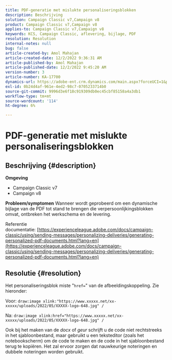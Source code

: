 ```yaml
---
title: PDF-generatie met mislukte personaliseringsblokken
description: Beschrijving
solution: Campaign Classic v7,Campaign v8
product: Campaign Classic v7,Campaign v8
applies-to: Campaign Classic v7,Campaign v8
keywords: KCS, Campaign Classic, aflevering, bijlage, PDF
resolution: Resolution
internal-notes: null
bug: false
article-created-by: Amol Mahajan
article-created-date: 12/2/2022 9:36:31 AM
article-published-by: Amol Mahajan
article-published-date: 12/2/2022 9:45:20 AM
version-number: 3
article-number: KA-17700
dynamics-url: https://adobe-ent.crm.dynamics.com/main.aspx?forceUCI=1&pagetype=entityrecord&etn=knowledgearticle&id=824a27cc-2472-ed11-9561-6045bd006b4b
exl-id: 0b24d4af-961e-4ed2-98c7-0705233714b0
source-git-commit: 9996d3e6f18c919309db0ec45cbf85158a4a3db1
workflow-type: tm+mt
source-wordcount: '114'
ht-degree: 6%

---
```


# PDF-generatie met mislukte personaliseringsblokken

## Beschrijving {#description}

<b>Omgeving</b>
- Campaign Classic v7
- Campaign v8



<b>Probleem/symptomen</b>
Wanneer wordt geprobeerd om een dynamische bijlage van de PDF tot stand te brengen die verpersoonlijkingsblokken omvat, ontbreken het werkschema en de levering.

Referentie documentatie: [https://experienceleague.adobe.com/docs/campaign-classic/using/sending-messages/personalizing-deliveries/generating-personalized-pdf-documents.html?lang=en](https://experienceleague.adobe.com/docs/campaign-classic/using/sending-messages/personalizing-deliveries/generating-personalized-pdf-documents.html?lang=en)


## Resolutie {#resolution}


Het personaliseringsblok miste &quot;`href=`&quot; van de afbeeldingskoppeling. Zie hieronder:

Voor:
`draw:image xlink:"https://www.xxxxx.net/xx-xxxxx/uploads/2022/05/XXXXX-logo-648.jpg" /`

Na:
`draw:image xlink:href="https://www.xxxxx.net/xx-xxxxx/uploads/2022/05/XXXXX-logo-648.jpg" /`

Ook bij het maken van de *docx* of *geur* schrijft u de code niet rechtstreeks in het sjabloonbestand, maar gebruikt u een teksteditor (zoals het notebookscherm) om de code te maken en de code in het sjabloonbestand terug te kopiëren. Het zal ervoor zorgen dat nauwkeurige noteringen en dubbele noteringen worden gebruikt.
